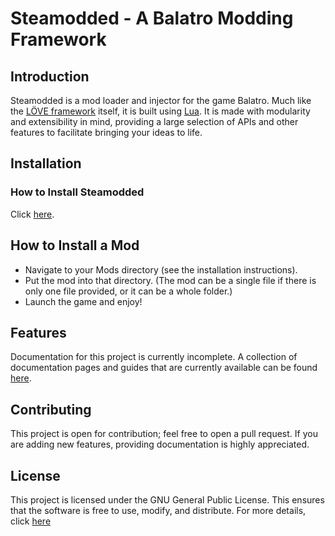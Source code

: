 # Steamodded - A Balatro Modding Framework

## Introduction

Steamodded is a mod loader and injector for the game Balatro. Much like the [LÖVE framework](https://love2d.org/wiki/Main_Page) itself, it is built using [Lua](https://www.lua.org/). It is made with modularity and extensibility in mind, providing a large selection of APIs and other features to facilitate bringing your ideas to life.

## Installation

### How to Install Steamodded

Click [here](https://github.com/Steamopollys/Steamodded/wiki).

## How to Install a Mod

- Navigate to your Mods directory (see the installation instructions).
- Put the mod into that directory. (The mod can be a single file if there is only one file provided, or it can be a whole folder.)
- Launch the game and enjoy!

## Features

Documentation for this project is currently incomplete. A collection of documentation pages and guides that are currently available can be found [here](https://github.com/Steamopollys/Steamodded/wiki).

## Contributing

This project is open for contribution; feel free to open a pull request. If you are adding new features, providing documentation is highly appreciated.

## License

This project is licensed under the GNU General Public License. This ensures that the software is free to use, modify, and distribute. For more details, click [here](https://github.com/Steamopollys/Steamodded/actions?tab=GPL-3.0-1-ov-file)
